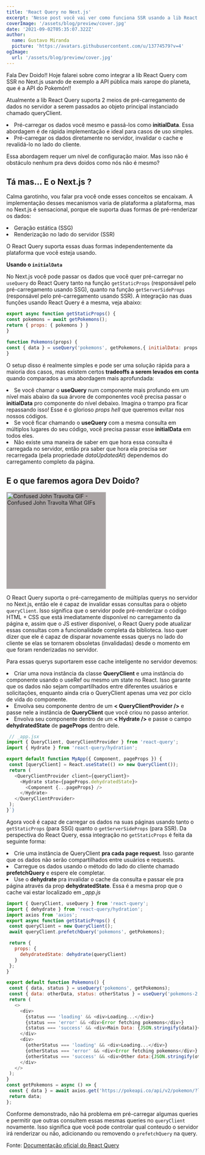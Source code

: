 ```yaml
---
title: 'React Query no Next.js'
excerpt: 'Nesse post você vai ver como funciona SSR usando a lib React Query para gerenciamento de estado tanto no lado do cliente quando no lado do servidor.'
coverImage: '/assets/blog/preview/cover.jpg'
date: '2021-09-02T05:35:07.322Z'
author:
  name: Gustavo Miranda
  picture: 'https://avatars.githubusercontent.com/u/13774579?v=4'
ogImage:
  url: '/assets/blog/preview/cover.jpg'
---
```




Fala Dev Doido!! Hoje falarei sobre como integrar a lib React Query com SSR no Next.js usando de exemplo a API pública mais xarope do planeta, que é a API do Pokemón!!

Atualmente a lib React Query suporta 2 meios de pré-carregamento de dados no servidor a serem passados ao objeto principal instanciado chamado queryClient.


<li>
 Pré-carregar os dados você mesmo e passá-los como <b>initialData</b>.
Essa abordagem é de rápida implementação e ideal para casos de uso simples.
 </li>
<li> Pré-carregar os dados diretamente no servidor, invalidar o cache e revalidá-lo no lado do cliente.</li>

Essa abordagem requer um nível de configuração maior. Mas isso não é obstáculo nenhum pra devs doidos como nós não é mesmo?

  

## Tá mas... E o Next.js ?

  

Calma garotinho, vou falar pra você onde esses conceitos se encaixam. A implementação desses mecanismos varia de plataforma a plataforma, mas no Next.js é sensacional, porque ele suporta duas formas de pré-renderizar os dados:

  

<li>
Geração estática (SSG)
</li>
  

<li>
Renderização no lado do servidor (SSR)
</li>

  

O React Query suporta essas duas formas independentemente da plataforma que você esteja usando.

  

**Usando o `initialData`**

  

No Next.js você pode passar os dados que você quer pré-carregar no `useQuery` do React Query tanto na função `getStaticProps` (responsável pelo pré-carregamento usando SSG), quanto na função `getServerSideProps` (responsável pelo pré-carregamento usando SSR). A integração nas duas funções usando React Query é a mesma, veja abaixo:

 ```javascript
 export async function getStaticProps() {
const pokemons = await getPokemons();
return { props: { pokemons } }
}

function Pokemons(props) {
const { data } = useQuery('pokemons', getPokemons,{ initialData: props.pokemons });
}
```



O setup disso é realmente simples e pode ser uma solução rápida para a maioria dos casos, mas existem certos **tradeoffs a serem levados em conta** quando comparados a uma abordagem mais aprofundada:

<li>
Se você chamar o <b>useQuery</b> num componente mais profundo em um nível mais abaixo da sua árvore de componentes você precisa passar o <b>initialData</b> pro componente do nível debaixo. Imagina o trampo pra ficar repassando isso! Esse é o glorioso <i>props hell</i> que queremos evitar nos nossos códigos.</li>
<li>
Se você ficar chamando o <b>useQuery</b> com a mesma consulta em múltiplos lugares do seu código, você precisa passar esse <b>initialData</b> em todos eles.
</li>
 <li> Não existe uma maneira de saber em que hora essa consulta é carregada no servidor, então pra saber que hora ela precisa ser recarregada (pela propriedade <i>dataUpdatedAt</i>) dependemos do carregamento completo da página.</li> 


 ## E o que faremos agora Dev Doido?

 <img src="https://c.tenor.com/9ud1r4sc-QQAAAAM/confused-john-travolta.gif" width="260.5" height="252.21136363636364" alt="Confused John Travolta GIF - Confused John Travolta What GIFs" style="background-color: rgb(170, 164, 164);">

O React Query suporta o pré-carregamento de múltiplas querys no servidor no Next.js, então ele é capaz de invalidar essas consultas para o objeto `queryClient`. Isso significa que o servidor pode pré-renderizar o código HTML + CSS que está imediatamente disponível no carregamento da página e, assim que o JS estiver disponível, o React Query pode atualizar essas consultas com a funcionalidade completa da biblioteca. Isso quer dizer que ele é capaz de disparar novamente essas querys no lado do cliente se elas se tornarem obsoletas (invalidadas) desde o momento em que foram renderizadas no servidor.

Para essas querys suportarem esse cache inteligente no servidor devemos:

<li>
 Criar uma nova instância da classe <b>QueryClient</b> e uma instância do componente usando o useRef ou mesmo um state no React. Isso garante que os dados não sejam compartilhados entre diferentes usuários e solicitações, enquanto ainda cria o QueryClient apenas uma vez por ciclo de vida do componente.</li>
 <li> Envolva seu componente dentro de um <b>< QueryClientProvider /></b> e passe nele a instância de <b>QueryClient</b> que você criou no passo anterior.</li>
 <li> Envolva seu componente dentro de um <b>< Hydrate /></b> e passe o campo <b>dehydratedState</b>  de <b>pageProps</b> dentro dele.
</li>

 ```javascript
  // _app.jsx
import { QueryClient, QueryClientProvider } from 'react-query';
import { Hydrate } from 'react-query/hydration';

export default function MyApp({ Component, pageProps }) {
  const [queryClient] = React.useState(() => new QueryClient());
  return (
    <QueryClientProvider client={queryClient}>
      <Hydrate state={pageProps.dehydratedState}>
        <Component {...pageProps} />
      </Hydrate>
    </QueryClientProvider>
  );
}`}
```
Agora você é capaz de carregar os dados na suas páginas usando tanto o `getStaticProps` (para SSG) quanto o `getServerSideProps` (para SSR). Da perspectiva do React Query, essa integração no `getStaticProps` é feita da seguinte forma:

<li>
 Crie uma instância de QueryClient <b>pra cada page request</b>. Isso garante que os dados não serão compartilhados entre usuários e requests.
 </li>
 <li>
 Carregue os dados usando o método do lado do cliente chamado <b>prefetchQuery</b> e espere ele completar.
 </li>
 <li> Use o <b>dehydrate</b> pra invalidar o cache da consulta e passar ele pra página através da prop <b>dehydratedState</b>. Essa é a mesma prop que o cache vai estar localizado em <i>_app.js</i>
</li>


 ```javascript
import { QueryClient, useQuery } from 'react-query';
import { dehydrate } from 'react-query/hydration';
import axios from 'axios';
export async function getStaticProps() {
  const queryClient = new QueryClient();
  await queryClient.prefetchQuery('pokemons', getPokemons);

  return {
    props: {
      dehydratedState: dehydrate(queryClient)
    }
  };
}

export default function Pokemons() {
  const { data, status } = useQuery('pokemons', getPokemons);
  const { data: otherData, status: otherStatus } = useQuery('pokemons-2', getPokemons);
  return (
    <>
      <div>
        {status === 'loading' && <div>Loading...</div>}
        {status === 'error' && <div>Error fetching pokemons</div>}
        {status === 'success' && <div>Main Data: {JSON.stringify(data)}</div>}
      </div>
      <div>
        {otherStatus === 'loading' && <div>Loading...</div>}
        {otherStatus === 'error' && <div>Error fetching pokemons</div>}
        {otherStatus === 'success' && <div>Other data:{JSON.stringify(otherData)}</div>}
      </div>
    </>
  );
}
const getPokemons = async () => {
  const { data } = await axios.get('https://pokeapi.co/api/v2/pokemon/?limit=50');
  return data;
};
```

Conforme demonstrado, não há problema em pré-carregar algumas queries e permitir que outras consultem essas mesmas queries no `queryClient` novamente. Isso significa que você pode controlar qual conteudo o servidor irá renderizar ou não, adicionando ou removendo o `prefetchQuery` na query.

Fonte: <a href="https://react-query.tanstack.com/guides/ssr#_top">Documentação oficial do React Query</a>













